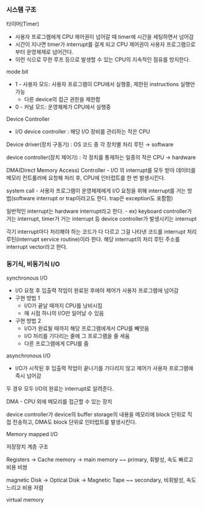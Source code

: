 ### 시스템 구조

타이머(Timer)

- 사용자 프로그램에게 CPU 제어권이 넘어갈 때 timer에 시간을 세팅하면서 넘어감
- 시간이 지나면 timer가 interrupt를 걸게 되고 CPU 제어권이 사용자 프로그램으로부터 운영체제로 넘어간다.
- 이런 식으로 무한 루프 등으로 발생할 수 있는 CPU의 지속적인 점유를 방지한다.

mode bit

- 1 - 사용자 모드: 사용자 프로그램이 CPU에서 실행중, 제한된 instructions 실행만 가능
    - 다른 device의 접근 권한을 제한함
- 0 - 커널 모드: 운영체제가 CPU에서 실행중

Device Controller

- I/O device controller : 해당 I/O 장비를 관리하는 작은 CPU

Device driver(장치 구동기) : OS 코드 중 각 장치별 처리 루틴 → software

device controller(장치 제어기) : 각 장치를 통제하는 일종의 작은 CPU → hardware

DMA(Direct Memory Access) Controller - I/O 의 interrupt를 모두 받아 데이터를 메모리 컨트롤러에 요청해 처리 후, CPU에 인터럽트를 한 번 발생시킨다.

system call - 사용자 프로그램이 운영체제에게 I/O 요청을 위해 interrupt를 거는 방법(software interrupt or trap이라고도 한다. trap은 exception도 포함함)

일반적인 interrupt는 hardware interrupt라고 한다. - ex) keyboard controller가 거는 interrupt, timer가 거는 interrupt 등 device controller가 발생시키는 interrupt

각기 interrupt마다 처리해야 하는 코드가 다 다르고 그걸 나타낸 코드를 interrupt 처리 루틴(interrupt service routine)이라 한다. 해당 interrupt의 처리 루틴 주소를 interrupt vector라고 한다.

### 동기식, 비동기식 I/O

synchronous I/O

- I/O 요청 후 입출력 작업이 완료된 후에야 제어가 사용자 프로그램에 넘어감
- 구현 방법 1
    - I/O가 끝날 때까지 CPU를 낭비시킴
    - 매 시점 하나의 I/O만 일어날 수 있음
- 구현 방법 2
    - I/O가 완료될 때까지 해당 프로그램에게서 CPU를 빼앗음
    - I/O 처리를 기다리는 줄에 그 프로그램을 줄 세움
    - 다른 프로그램에게 CPU를 줌

asynchronous I/O

- I/O가 시작된 후 입출력 작업이 끝나기를 기다리지 않고 제어가 사용자 프로그램에 즉시 넘어감

두 경우 모두 I/O의 완료는 interrupt로 알려준다.

DMA - CPU 외에 메모리를 접근할 수 있는 장치

device controller가 device의 buffer storage의 내용을 메모리에 block 단위로 직접 전송하고, DMA도 block 단위로 인터럽트를 발생시킨다.

Memory mapped I/O

저장장치 계층 구조

Registers → Cache memory → main memory ~~ primary, 휘발성, 속도 빠르고 비용 비쌈 

magnetic Disk → Optical Disk → Magnetic Tape ~~ secondary, 비휘발성, 속도 느리고 비용 저렴

virtual memory